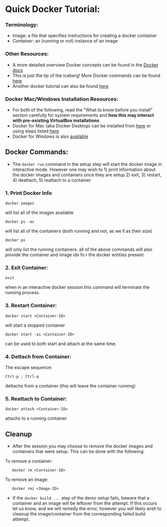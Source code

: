 # Quick Docker Tutorial:

  ### Terminology:
  * Image: a file that specifies instructions for creating a docker container
  * Container: an (running or not) instance of an image
  ### Other Resources:
  * A more detailed overview Docker concepts can be found in the [Docker docs](https://docs.docker.com/engine/docker-overview/)
  * This is just the tip of the iceberg! More Docker commands can be found [here](https://docs.docker.com/engine/reference/commandline/docker/)
  * Another docker tutorial can also be found [here](https://github.com/docker/labs/tree/master/beginner/)
  ### Docker Mac/Windows Installation Resources:
  * For both of the following, read the "What to know before you install" section carefully for system requirements and **how this may interact with pre-existing VirtualBox installations**
  * Docker for Mac (aka Docker Desktop) can be installed from [here](https://hub.docker.com/editions/community/docker-ce-desktop-mac) or using steps listed [here](https://stackoverflow.com/questions/40523307/brew-install-docker-does-not-include-docker-engine/43365425#43365425)
  * Docker for Windows is also [available](https://docs.docker.com/docker-for-windows/install/)

## Docker Commands:
  * The `docker run` command in the setup step will start the docker image in interactive mode. However one may wish to 1) print information about the docker images and containers once they are setup 2) exit, 3) restart, 4) deattach, 5) reattach to a container

### 1. Print Docker Info
  ```docker images```


will list all of the images available


```docker ps -as```


will list all of the containers (both running and not, as we
ll as their size)


```docker ps```


will only list the running containers.
  all of the above commands will also provide the container and image ids fo
r the docker entities present.

### 2. Exit Container:
  ```exit```


when in an interactive docker session this command will terminate the running process.
  
### 3. Restart Container:
  ```docker start <Container-ID>```


will start a stopped container


```docker start -ai <Container-ID>```


can be used to both start and attach at the same time.

### 4. Dettach from Container:
  The escape sequence:


```Ctrl-p , Ctrl-q```


dettachs from a container (this will leave the container running)

### 5. Reattach to Container:
```docker attach <Container-ID>```


attachs to a running container
  
## Cleanup
  * After the session you may choose to remove the docker images and containers that were setup. This can be done with the following:

To remove a container:
```
   docker rm <Container-ID>
```  
To remove an image:
```
   docker rmi <Image-ID>
```

  * If the `docker build ...` step of the demo setup fails, beware that a container and an image will be leftover from the attempt. If this occurs let us know, and we will remedy the error, however you will likely wish to cleanup the image/container from the corresponding failed build attempt.